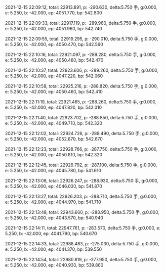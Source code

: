 2021-12-15 22:09:12, total: 22913.891, p: -290.630, delta:5.750 手, g:0.000, e: 5.250, b: -42.000, ep: 4051.770, bp: 542.800

2021-12-15 22:09:33, total: 22917.119, p: -289.960, delta:5.750 手, g:0.000, e: 5.250, b: -42.000, ep: 4051.960, bp: 542.740

2021-12-15 22:09:55, total: 22919.295, p: -290.010, delta:5.750 手, g:0.000, e: 5.250, b: -42.000, ep: 4050.470, bp: 542.560

2021-12-15 22:10:16, total: 22921.097, p: -289.280, delta:5.750 手, g:0.000, e: 5.250, b: -42.000, ep: 4050.480, bp: 542.470

2021-12-15 22:10:37, total: 22923.606, p: -289.260, delta:5.750 手, g:0.000, e: 5.250, b: -42.000, ep: 4047.220, bp: 542.060

2021-12-15 22:10:58, total: 22925.216, p: -288.820, delta:5.750 手, g:0.000, e: 5.250, b: -42.000, ep: 4050.460, bp: 542.410

2021-12-15 22:11:19, total: 22921.485, p: -288.260, delta:5.750 手, g:0.000, e: 5.250, b: -42.000, ep: 4047.820, bp: 542.010

2021-12-15 22:11:40, total: 22923.702, p: -288.850, delta:5.750 手, g:0.000, e: 5.250, b: -42.000, ep: 4049.710, bp: 542.320

2021-12-15 22:12:02, total: 22924.726, p: -288.490, delta:5.750 手, g:0.000, e: 5.250, b: -42.000, ep: 4052.870, bp: 542.670

2021-12-15 22:12:23, total: 22928.766, p: -287.750, delta:5.750 手, g:0.000, e: 5.250, b: -42.000, ep: 4050.810, bp: 542.320

2021-12-15 22:12:45, total: 22929.792, p: -287.100, delta:5.750 手, g:0.000, e: 5.250, b: -42.000, ep: 4045.780, bp: 541.610

2021-12-15 22:13:06, total: 22926.247, p: -288.930, delta:5.750 手, g:0.000, e: 5.250, b: -42.000, ep: 4046.030, bp: 541.870

2021-12-15 22:13:27, total: 22926.203, p: -288.710, delta:5.750 手, g:0.000, e: 5.250, b: -42.000, ep: 4044.970, bp: 541.710

2021-12-15 22:13:48, total: 22943.660, p: -283.950, delta:5.750 手, g:0.000, e: 5.250, b: -42.000, ep: 4043.570, bp: 540.940

2021-12-15 22:14:11, total: 22947.761, p: -283.570, delta:5.750 手, g:0.000, e: 5.250, b: -42.000, ep: 4041.790, bp: 540.670

2021-12-15 22:14:33, total: 22988.483, p: -275.030, delta:5.750 手, g:0.000, e: 5.250, b: -42.000, ep: 4041.370, bp: 539.550

2021-12-15 22:14:54, total: 22980.819, p: -277.950, delta:5.750 手, g:0.000, e: 5.250, b: -42.000, ep: 4040.930, bp: 539.860